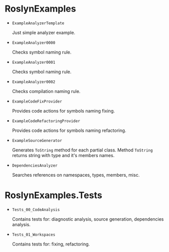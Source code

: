 # RoslynExamples

* `ExampleAnalyzerTemplate`

  Just simple analyzer example.

* `ExampleAnalyzer0000`

  Checks symbol naming rule.

* `ExampleAnalyzer0001`

  Checks symbol naming rule.

* `ExampleAnalyzer0002`

  Checks compilation naming rule.

* `ExampleCodeFixProvider`

  Provides code actions for symbols naming fixing.

* `ExampleCodeRefactoringProvider`

  Provides code actions for symbols naming refactoring.

* `ExampleSourceGenerator`

  Generates `ToString` method for each partial class. Method `ToString` returns string with type and it's members names.

* `DependenciesAnalyzer`

  Searches references on namespaces, types, members, misc.

# RoslynExamples.Tests

* `Tests_00_CodeAnalysis`

  Contains tests for: diagnostic analysis, source generation, dependencies analysis.

* `Tests_01_Workspaces`

  Contains tests for: fixing, refactoring.